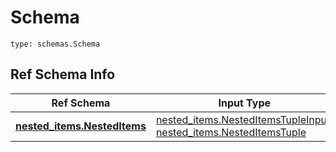 # Schema
```
type: schemas.Schema
```

## Ref Schema Info
Ref Schema | Input Type | Output Type
---------- | ---------- | -----------
[**nested_items.NestedItems**](../../../../../../../../components/schema/nested_items.md) | [nested_items.NestedItemsTupleInput](../../../../../../../../components/schema/nested_items.md#nesteditemstupleinput), [nested_items.NestedItemsTuple](../../../../../../../../components/schema/nested_items.md#nesteditemstuple) | [nested_items.NestedItemsTuple](../../../../../../../../components/schema/nested_items.md#nesteditemstuple)
